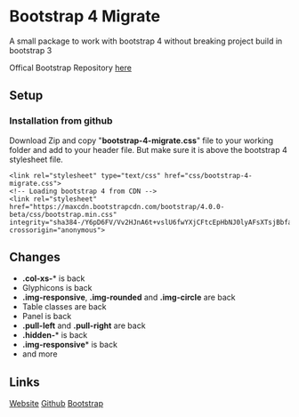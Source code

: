 # Bootstrap 4 Migrate

A small package to work with bootstrap 4 without breaking project build in bootstrap 3

Offical Bootstrap Repository [here](https://github.com/twbs/bootstrap)

## Setup

### Installation from github

Download Zip and copy "**bootstrap-4-migrate.css**" file to your working folder and add to your header file. But make sure it is above the bootstrap 4 stylesheet file.
```
<link rel="stylesheet" type="text/css" href="css/bootstrap-4-migrate.css">
<!-- Loading bootstrap 4 from CDN -->
<link rel="stylesheet" href="https://maxcdn.bootstrapcdn.com/bootstrap/4.0.0-beta/css/bootstrap.min.css" integrity="sha384-/Y6pD6FV/Vv2HJnA6t+vslU6fwYXjCFtcEpHbNJ0lyAFsXTsjBbfaDjzALeQsN6M" crossorigin="anonymous">

```

## Changes
- **.col-xs-*** is back
- Glyphicons is back
- **.img-responsive**, **.img-rounded** and **.img-circle** are back
- Table classes are back
- Panel is back
- **.pull-left** and **.pull-right** are back
- **.hidden-*** is back
- **.img-responsive*** is back
- and more

## Links
[Website](http://susonwaiba.com)
[Github](https://github.com/susonwaiba)
[Bootstrap](https://github.com/twbs/bootstrap)

